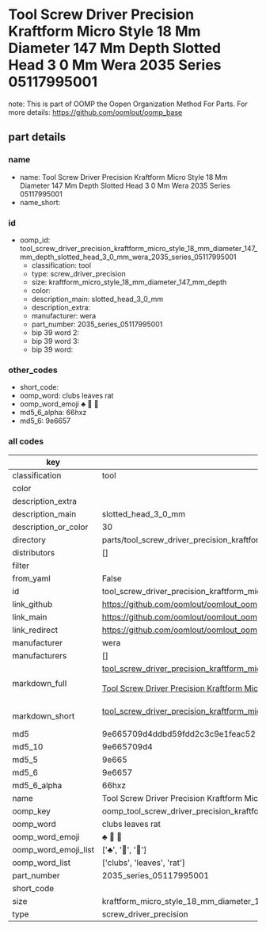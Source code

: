 # Tool Screw Driver Precision Kraftform Micro Style 18 Mm Diameter 147 Mm Depth Slotted Head 3 0 Mm Wera 2035 Series 05117995001  

note: This is part of OOMP the Oopen Organization Method For Parts. For more details: https://github.com/oomlout/oomp_base

##  part details
  







### name
* name: Tool Screw Driver Precision Kraftform Micro Style 18 Mm Diameter 147 Mm Depth Slotted Head 3 0 Mm Wera 2035 Series 05117995001
* name_short: 
### id
* oomp_id: tool_screw_driver_precision_kraftform_micro_style_18_mm_diameter_147_mm_depth_slotted_head_3_0_mm_wera_2035_series_05117995001
  * classification: tool
  * type: screw_driver_precision
  * size: kraftform_micro_style_18_mm_diameter_147_mm_depth
  * color: 
  * description_main: slotted_head_3_0_mm
  * description_extra: 
  * manufacturer: wera
  * part_number: 2035_series_05117995001
  * bip 39 word 2: 
  * bip 39 word 3: 
  * bip 39 word: 

### other_codes
* short_code: 
* oomp_word: clubs leaves rat
* oomp_word_emoji :clubs: :leaves: :rat:
* md5_6_alpha: 66hxz
* md5_6: 9e6657









### all codes 
| key | value |  
| --- | --- |  
| classification | tool |  
| color |  |  
| description_extra |  |  
| description_main | slotted_head_3_0_mm |  
| description_or_color | 30 |  
| directory | parts/tool_screw_driver_precision_kraftform_micro_style_18_mm_diameter_147_mm_depth_slotted_head_3_0_mm_wera_2035_series_05117995001 |  
| distributors | [] |  
| filter |  |  
| from_yaml | False |  
| id | tool_screw_driver_precision_kraftform_micro_style_18_mm_diameter_147_mm_depth_slotted_head_3_0_mm_wera_2035_series_05117995001 |  
| link_github | https://github.com/oomlout/oomlout_oomp_version_1_messy/tree/main/parts/tool_screw_driver_precision_kraftform_micro_style_18_mm_diameter_147_mm_depth_slotted_head_3_0_mm_wera_2035_series_05117995001 |  
| link_main | https://github.com/oomlout/oomlout_oomp_version_1_messy/tree/main/parts/tool_screw_driver_precision_kraftform_micro_style_18_mm_diameter_147_mm_depth_slotted_head_3_0_mm_wera_2035_series_05117995001 |  
| link_redirect | https://github.com/oomlout/oomlout_oomp_version_1_messy/tree/main/parts/tool_screw_driver_precision_kraftform_micro_style_18_mm_diameter_147_mm_depth_slotted_head_3_0_mm_wera_2035_series_05117995001 |  
| manufacturer | wera |  
| manufacturers | [] |  
| markdown_full | [tool_screw_driver_precision_kraftform_micro_style_18_mm_diameter_147_mm_depth_slotted_head_3_0_mm_wera_2035_series_05117995001](none)<br>[](none)<br>[Tool Screw Driver Precision Kraftform Micro Style 18 Mm Diameter 147 Mm Depth Slotted Head 3 0 Mm Wera 2035 Series 05117995001](none)<br><br> |  
| markdown_short | [tool_screw_driver_precision_kraftform_micro_style_18_mm_diameter_147_mm_depth_slotted_head_3_0_mm_wera_2035_series_05117995001](none)<br><br> |  
| md5 | 9e665709d4ddbd59fdd2c3c9e1feac52 |  
| md5_10 | 9e665709d4 |  
| md5_5 | 9e665 |  
| md5_6 | 9e6657 |  
| md5_6_alpha | 66hxz |  
| name | Tool Screw Driver Precision Kraftform Micro Style 18 Mm Diameter 147 Mm Depth Slotted Head 3 0 Mm Wera 2035 Series 05117995001 |  
| oomp_key | oomp_tool_screw_driver_precision_kraftform_micro_style_18_mm_diameter_147_mm_depth_slotted_head_3_0_mm_wera_2035_series_05117995001 |  
| oomp_word | clubs leaves rat |  
| oomp_word_emoji | :clubs: :leaves: :rat: |  
| oomp_word_emoji_list | [':clubs:', ':leaves:', ':rat:'] |  
| oomp_word_list | ['clubs', 'leaves', 'rat'] |  
| part_number | 2035_series_05117995001 |  
| short_code |  |  
| size | kraftform_micro_style_18_mm_diameter_147_mm_depth |  
| type | screw_driver_precision |  
